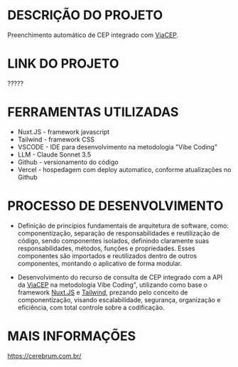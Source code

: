 # DESCRIÇÃO DO PROJETO

Preenchimento automático de CEP integrado com [ViaCEP](https://viacep.com.br/).

# LINK DO PROJETO

?????

# FERRAMENTAS UTILIZADAS

* Nuxt.JS - framework javascript
* Tailwind - framework CSS
* VSCODE - IDE para desenvolvimento na metodologia "Vibe Coding"
* LLM - Claude Sonnet 3.5
* Github - versionamento do código
* Vercel - hospedagem com deploy automatico, conforme atualizações no Github

# PROCESSO DE DESENVOLVIMENTO

* Definição de princípios fundamentais de arquitetura de software, como: componentização, separação de responsabilidades e reutilização de código, sendo componentes isolados, definindo claramente suas responsabilidades, métodos, funções e propriedades. Esses componentes são importados e reutilizados dentro de outros componentes, montando o aplicativo de forma modular.

* Desenvolvimento do recurso de consulta de CEP integrado com a API da [ViaCEP](https://viacep.com.br/) na metodologia Vibe Coding", utilizando como base o framework [Nuxt.JS](https://nuxt.com/) e [Tailwind](https://tailwindcss.com/), prezando pelo conceito de componentização, visando escalabilidade, segurança, organização e eficiência, com total controle sobre a codificação.

# MAIS INFORMAÇÕES
https://cerebrum.com.br/